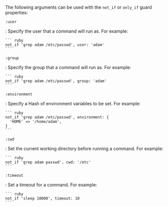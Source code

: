 The following arguments can be used with the `not_if` or `only_if` guard
properties:

`:user`

:   Specify the user that a command will run as. For example:

    ``` ruby
    not_if 'grep adam /etc/passwd', user: 'adam'
    ```

`:group`

:   Specify the group that a command will run as. For example:

    ``` ruby
    not_if 'grep adam /etc/passwd', group: 'adam'
    ```

`:environment`

:   Specify a Hash of environment variables to be set. For example:

    ``` ruby
    not_if 'grep adam /etc/passwd', environment: {
      'HOME' => '/home/adam',
    }
    ```

`:cwd`

:   Set the current working directory before running a command. For
    example:

    ``` ruby
    not_if 'grep adam passwd', cwd: '/etc'
    ```

`:timeout`

:   Set a timeout for a command. For example:

    ``` ruby
    not_if 'sleep 10000', timeout: 10
    ```